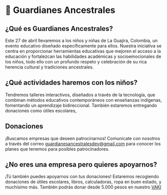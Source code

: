 # 🌟 Guardianes Ancestrales

## ¿Qué es Guardianes Ancestrales?
Este 27 de abril llevaremos a los niños y niñas de La Guajira, Colombia, un evento educativo diseñado específicamente para ellos. Nuestra iniciativa se centra en proporcionar herramientas educativas que mejoren el acceso a la educación y fortalezcan las habilidades académicas y socioemocionales de los niños, todo ello con un profundo respeto y celebración de su rica herencia cultural y tradiciones ancestrales.

## ¿Qué actividades haremos con los niños? 
Tendremos talleres interactivos, diseñados a través de la tecnología, que combinan métodos educativos contemporáneos con enseñanzas indígenas, fomentando un aprendizaje bidireccional. También estaremos entregando donaciones como útiles escolares, 

## Donaciones
¡Buscamos empresas que deseen patrocinarnos!
Comunícate con nosotros a través del correo guardianesancestralesdev@gmail.com para conocer los planes que tenemos para posibles patrocinadores.

## ¿No eres una empresa pero quieres apoyarnos?
¡Tú también puedes apoyarnos con tus donaciones! Estaremos recogiendo donaciones de útiles escolares, libros, calculadoras, ropa en buen estado, y muchísimo más. También podrás donar desde 5.000 pesos en nuestro [VAKI](https://vaki.co/es/vaki/Jgub9KCub7NQrS6yJjvB)
